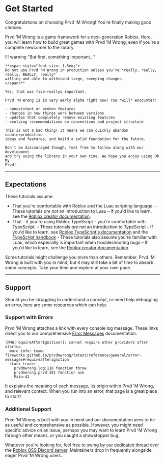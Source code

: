 # Get Started

Congratulations on choosing Prvd 'M Wrong! You're finally making good choices.

Prvd 'M Wrong is a game framework for a next-generation Roblox. Here, you will
learn how to build great games with Prvd 'M Wrong, even if you're a complete
newcomer to the library.

!!! warning "But first, something important..."

    **<span style="font-size: 1.5em;">
    Do not use Prvd 'M Wrong in production unless you're *really, really, really, REALLY, really*
    willing and able to withstand large, sweeping changes.
    </span>**

    Yes, that was five-reallys important.

    Prvd 'M Wrong is in very early alpha right now! You *will* encounter:

    - nonexistent or broken features
    - changes in how things work between versions
    - updates that completely remove existing features
    - evolving recommendations on conventions and project structure

    This is not a bad thing! It means we can quickly abandon counterproductive
    ideas and features, and build a solid foundation for the future.

    Don't be discouraged though, feel free to follow along with our development
    and try using the library in your own time. We hope you enjoy using Oh My
    Prvd!

---

## Expectations

These tutorials assume:

- That you're comfortable with Roblox and the Luau scripting language.
      - These tutorials _are not_ an introduction to Luau – If you'd like to learn,
        see the [Roblox creator documentation](https://create.roblox.com/docs).
- That - if you're using Roblox TypeScript - you're comfortable with TypeScript.
      - These tutorials _are not_ an introduction to TypeScript - If you'd like
        to learn, see [Roblox TypeScript's documentation](https://roblox-ts.com/docs/)
        and the [TypeScript handbook](https://www.typescriptlang.org/docs/handbook/intro.html)
      - These tutorials also assume you're familiar with Luau, which especially
        is important when troubleshooting bugs – If you'd like to learn, see the
        [Roblox creator documentation](https://create.roblox.com/docs).

Some tutorials might challenge you more than others. Remember, Prvd 'M Wrong is
built with you in mind, but it may still take a bit of time to absorb some
concepts. Take your time and explore at your own pace.

---

## Support

Should you be struggling to understand a concept, or need help debugging an
error, here are some resources which can help.

### Support with Errors

Prvd 'M Wrong attaches a link with every console log message. These links direct
you to our comprehensive [Error Messages](../reference/error-messages.md)
documentation.

```Txt hl_lines="2"
[PMW(requireAfterIgnition)]: cannot require other providers after startup
  more info: team-fireworks.github.io/prvdmwrong/latest/reference/general/error-messages#requireafterignition
  stack trace:
    prvdmwrong.log:118 function throw
    prvdmwrong.prvd:181 function use
    Main:42
```

It explains the meaning of each message, its origin within Prvd 'M Wrong, and
relevant context. When you run into an error, that page is a great place to start!

### Additional Support

Prvd 'M Wrong is built with you in mind and our documentation aims to be as useful
and comprehensive as possible. However, you might need specific advice on an
issue, perhaps you may want to learn Prvd 'M Wrong through other means, or you
caught a showstopper bug.

Whatever you're looking for, feel free to swing by [our dedicated
thread](https://discord.com/channels/385151591524597761/1267055070374268969)
over the [Roblox OSS Discord server](https://discord.gg/VaDCnesCXj). Maintainers
drop in frequently alongside eager Prvd 'M Wrong users.
